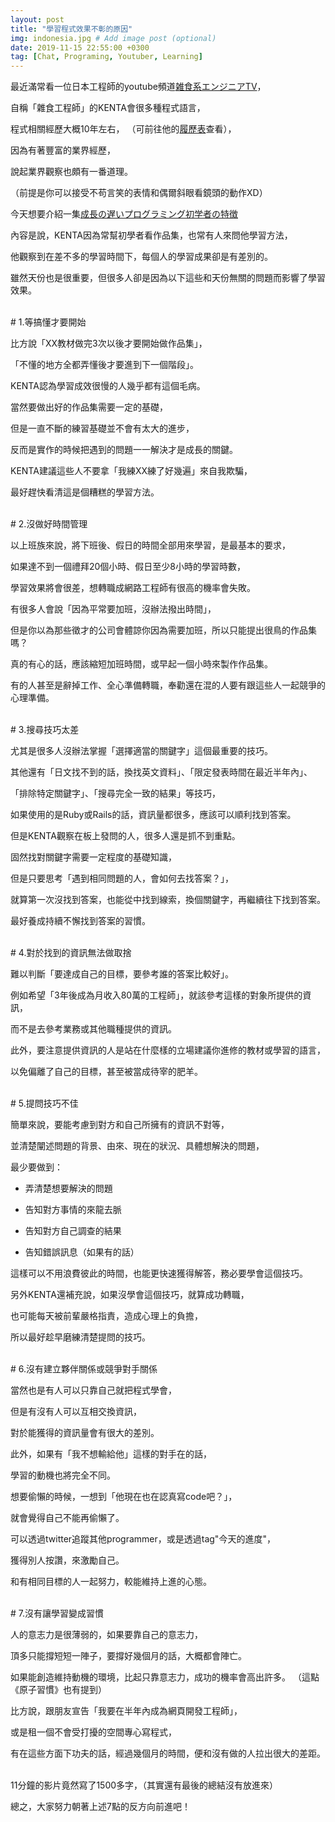 ```yaml
---
layout: post
title: "學習程式效果不彰的原因"
img: indonesia.jpg # Add image post (optional)
date: 2019-11-15 22:55:00 +0300
tag: [Chat, Programing, Youtuber, Learning]
---
```

最近滿常看一位日本工程師的youtube頻道[雑食系エンジニアTV](https://www.youtube.com/channel/UC_HLK-ksslL-Z_2wiIZDlMg)，

自稱「雜食工程師」的KENTA會很多種程式語言，

程式相關經歷大概10年左右，
（可前往他的[履歷表](https://github.com/kenta-polyglot/cv)查看），

因為有著豐富的業界經歷，

說起業界觀察也頗有一番道理。

（前提是你可以接受不苟言笑的表情和偶爾斜眼看鏡頭的動作XD）


今天想要介紹一集[成長の遅いプログラミング初学者の特徴](https://www.youtube.com/watch?v=UuAW9yIRHmU&list=PLbX4sZSRPk6xIuhYYRY5FksvSEgcIaAET&index=73)

內容是說，KENTA因為常幫初學者看作品集，也常有人來問他學習方法，

他觀察到在差不多的學習時間下，每個人的學習成果卻是有差別的。

雖然天份也是很重要，但很多人卻是因為以下這些和天份無關的問題而影響了學習效果。

<br>
# 1.等搞懂才要開始

比方說「XX教材做完3次以後才要開始做作品集」，

「不懂的地方全都弄懂後才要進到下一個階段」。

KENTA認為學習成效很慢的人幾乎都有這個毛病。

當然要做出好的作品集需要一定的基礎，

但是一直不斷的練習基礎並不會有太大的進步，

反而是實作的時候把遇到的問題一一解決才是成長的關鍵。

KENTA建議這些人不要拿「我練XX練了好幾遍」來自我欺騙，

最好趕快看清這是個糟糕的學習方法。

<br>
# 2.沒做好時間管理

以上班族來說，將下班後、假日的時間全部用來學習，是最基本的要求，

如果達不到一個禮拜20個小時、假日至少8小時的學習時數，

學習效果將會很差，想轉職成網路工程師有很高的機率會失敗。

有很多人會說「因為平常要加班，沒辦法撥出時間」，

但是你以為那些徵才的公司會體諒你因為需要加班，所以只能提出很鳥的作品集嗎？

真的有心的話，應該縮短加班時間，或早起一個小時來製作作品集。

有的人甚至是辭掉工作、全心準備轉職，奉勸還在混的人要有跟這些人一起競爭的心理準備。

<br>
# 3.搜尋技巧太差

尤其是很多人沒辦法掌握「選擇適當的關鍵字」這個最重要的技巧。

其他還有「日文找不到的話，換找英文資料」、「限定發表時間在最近半年內」、

「排除特定關鍵字」、「搜尋完全一致的結果」等技巧，

如果使用的是Ruby或Rails的話，資訊量都很多，應該可以順利找到答案。

但是KENTA觀察在板上發問的人，很多人還是抓不到重點。

固然找對關鍵字需要一定程度的基礎知識，

但是只要思考「遇到相同問題的人，會如何去找答案？」，

就算第一次沒找到答案，也能從中找到線索，換個關鍵字，再繼續往下找到答案。

最好養成持續不懈找到答案的習慣。

<br>
# 4.對於找到的資訊無法做取捨

難以判斷「要達成自己的目標，要參考誰的答案比較好」。

例如希望「3年後成為月收入80萬的工程師」，就該參考這樣的對象所提供的資訊，

而不是去參考業務或其他職種提供的資訊。

此外，要注意提供資訊的人是站在什麼樣的立場建議你進修的教材或學習的語言，

以免偏離了自己的目標，甚至被當成待宰的肥羊。

<br>
# 5.提問技巧不佳

簡單來說，要能考慮到對方和自己所擁有的資訊不對等，

並清楚闡述問題的背景、由來、現在的狀況、具體想解決的問題，

最少要做到：

- 弄清楚想要解決的問題

- 告知對方事情的來龍去脈

- 告知對方自己調查的結果

- 告知錯誤訊息（如果有的話）

這樣可以不用浪費彼此的時間，也能更快速獲得解答，務必要學會這個技巧。

另外KENTA還補充說，如果沒學會這個技巧，就算成功轉職，

也可能每天被前輩嚴格指責，造成心理上的負擔，

所以最好趁早磨練清楚提問的技巧。

<br>
# 6.沒有建立夥伴關係或競爭對手關係

當然也是有人可以只靠自己就把程式學會，

但是有沒有人可以互相交換資訊，

對於能獲得的資訊量會有很大的差別。

此外，如果有「我不想輸給他」這樣的對手在的話，

學習的動機也將完全不同。

想要偷懶的時候，一想到「他現在也在認真寫code吧？」，

就會覺得自己不能再偷懶了。

可以透過twitter追蹤其他programmer，或是透過tag"今天的進度"，

獲得別人按讚，來激勵自己。

和有相同目標的人一起努力，較能維持上進的心態。

<br>
# 7.沒有讓學習變成習慣

人的意志力是很薄弱的，如果要靠自己的意志力，

頂多只能撐短短一陣子，要撐好幾個月的話，大概都會陣亡。

如果能創造維持動機的環境，比起只靠意志力，成功的機率會高出許多。
（這點《原子習慣》也有提到）

比方說，跟朋友宣告「我要在半年內成為網頁開發工程師」，

或是租一個不會受打擾的空間專心寫程式，

有在這些方面下功夫的話，經過幾個月的時間，便和沒有做的人拉出很大的差距。

<br>
11分鐘的影片竟然寫了1500多字，（其實還有最後的總結沒有放進來）

總之，大家努力朝著上述7點的反方向前進吧！
